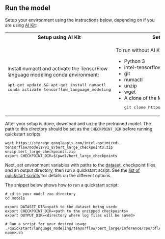 <!--- 50. AI Kit -->
## Run the model

Setup your environment using the instructions below, depending on if you are
using [AI Kit](/docs/general/tensorflow/AIKit.md):

<table>
  <tr>
    <th>Setup using AI Kit</th>
    <th>Setup without AI Kit</th>
  </tr>
  <tr>
    <td>
      <p>Install numactl and activate the TensorFlow language modeling conda environment:</p>
      <pre>apt-get update && apt-get install numactl<br>conda activate tensorflow_language_modeling</pre>
    </td>
    <td>
      <p>To run without AI Kit you will need:</p>
      <ul>
        <li>Python 3
        <li>intel-tensorflow==2.4.0
        <li>git
        <li>numactl
        <li>unzip
        <li>wget
        <li>A clone of the Model Zoo repo<br />
        <pre>git clone https://github.com/IntelAI/models.git</pre>
      </ul>
    </td>
  </tr>
</table>

After your setup is done, download and unzip the pretrained model. The
path to this directory should be set as the `CHECKPOINT_DIR` before
running quickstart scripts.
```
wget https://storage.googleapis.com/intel-optimized-tensorflow/models/v1_8/bert_large_checkpoints.zip
unzip bert_large_checkpoints.zip
export CHECKPOINT_DIR=$(pwd)/bert_large_checkpoints
```

Next, set environment variables with paths to the [dataset](#datasets),
checkpoint files, and an output directory, then run a quickstart script.
See the [list of quickstart scripts](#quick-start-scripts) for details
on the different options.

The snippet below shows how to run a quickstart script:
```
# cd to your model zoo directory
cd models

export DATASET_DIR=<path to the dataset being used>
export CHECKPOINT_DIR=<path to the unzipped checkpoints>
export OUTPUT_DIR=<directory where log files will be saved>

# Run a script for your desired usage
./quickstart/language_modeling/tensorflow/bert_large/inference/cpu/bfloat16/<script name>.sh
```
